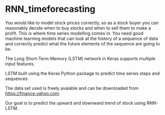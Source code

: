 # RNN_timeforecasting

You would like to model stock prices correctly, so as a stock buyer you can reasonably decide when to buy stocks and when to sell them to make a profit. This is where time series modelling comes in. You need good machine learning models that can look at the history of a sequence of data and correctly predict what the future elements of the sequence are going to be.

The Long Short-Term Memory (LSTM) network in Keras supports multiple input features.

LSTM built using the Keras Python package to predict time series steps and sequences

The data set used is freely avaiable and can be downloaded from https://finance.yahoo.com.

Our goal is to predict the upward and downward trend of stock using RNN-LSTM.

